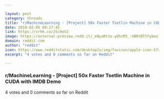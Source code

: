 ```yaml
---

layout: post
category: threads
title: "r/MachineLearning - [Project] 50x Faster Tsetlin Machine in CUDA with IMDB Demo"
date: 2019-02-05 09:17:45
link: https://vrhk.co/2Sc9oV2
image: https://external-preview.redd.it/_eNyaRt3x-yOhcM3_-UBRtBTtYybeel1zBmBdLepLa4.jpg?auto=webp&s=fbdd201a219c08a544bac9509da53e26bed5d7f3
domain: reddit.com
author: "reddit"
icon: https://www.redditstatic.com/desktop2x/img/favicon/apple-icon-57x57.png
excerpt: "4 votes and 0 comments so far on Reddit"

---
```


### r/MachineLearning - [Project] 50x Faster Tsetlin Machine in CUDA with IMDB Demo

4 votes and 0 comments so far on Reddit